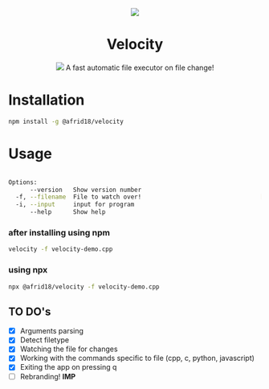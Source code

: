 <p align='center'>
  <img align='center' src="https://i.ibb.co/k0TDzqf/velocity-logo.png"/>
</p>
<h1 align="center"> Velocity </h1>

<p align='center'>
<img src="https://i.ibb.co/yYDC3DV/velocity-demo.gif" />
A fast automatic file executor on file change!
</p>

# Installation

```sh
npm install -g @afrid18/velocity
```

# Usage
```sh

Options:
      --version   Show version number                                  [boolean]
  -f, --filename  File to watch over!                                 [required]
  -i, --input     input for program
      --help      Show help                                            [boolean]

```


### after installing using npm
```sh
velocity -f velocity-demo.cpp
```


### using npx

```sh
npx @afrid18/velocity -f velocity-demo.cpp
```



## TO DO's 

- [x] Arguments parsing
- [x] Detect filetype
- [x] Watching the file for changes
- [x] Working with the commands specific to file (cpp, c, python, javascript)
- [x] Exiting the app on pressing q
- [ ] Rebranding! **IMP**
